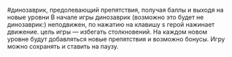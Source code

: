 #динозаврик, предолевающий препятствия, получая баллы и выходя на новые уровни
В начале игры динозаврик (возможно это будет не динозаврик:) неподвижен, по нажатию на клавишу s герой нажинает движение. цель игры — избегать столкновений.
На каждом новом уровне будут добавляться новые препятствия и возможно бонусы.
Игру можно сохранять и ставить на паузу.
